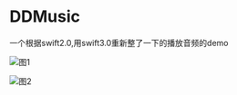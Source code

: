 # DDMusic
一个根据swift2.0,用swift3.0重新整了一下的播放音频的demo

![图1](https://cl.ly/160n3r3J263g)

![图2](https://cl.ly/3y3O2f461A03)
 
